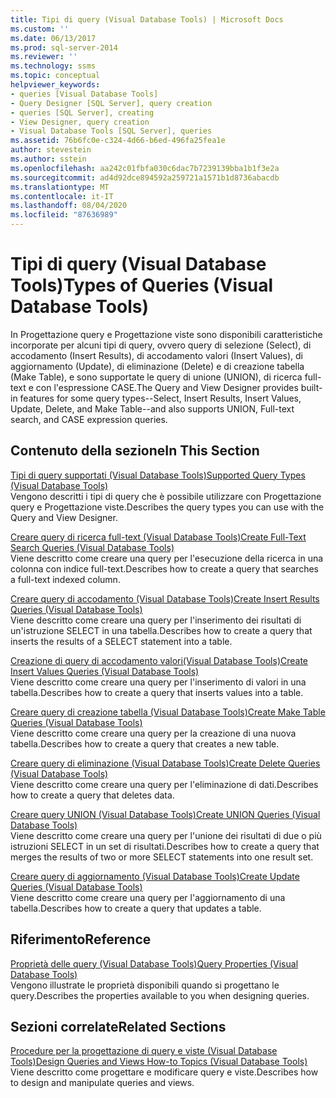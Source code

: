 ```yaml
---
title: Tipi di query (Visual Database Tools) | Microsoft Docs
ms.custom: ''
ms.date: 06/13/2017
ms.prod: sql-server-2014
ms.reviewer: ''
ms.technology: ssms
ms.topic: conceptual
helpviewer_keywords:
- queries [Visual Database Tools]
- Query Designer [SQL Server], query creation
- queries [SQL Server], creating
- View Designer, query creation
- Visual Database Tools [SQL Server], queries
ms.assetid: 76b6fc0e-c324-4d66-b6ed-496fa25fea1e
author: stevestein
ms.author: sstein
ms.openlocfilehash: aa242c01fbfa030c6dac7b7239139bba1b1f3e2a
ms.sourcegitcommit: ad4d92dce894592a259721a1571b1d8736abacdb
ms.translationtype: MT
ms.contentlocale: it-IT
ms.lasthandoff: 08/04/2020
ms.locfileid: "87636989"
---
```

# <a name="types-of-queries-visual-database-tools"></a><span data-ttu-id="827bf-102">Tipi di query (Visual Database Tools)</span><span class="sxs-lookup"><span data-stu-id="827bf-102">Types of Queries (Visual Database Tools)</span></span>
  <span data-ttu-id="827bf-103">In Progettazione query e Progettazione viste sono disponibili caratteristiche incorporate per alcuni tipi di query, ovvero query di selezione (Select), di accodamento (Insert Results), di accodamento valori (Insert Values), di aggiornamento (Update), di eliminazione (Delete) e di creazione tabella (Make Table), e sono supportate le query di unione (UNION), di ricerca full-text e con l'espressione CASE.</span><span class="sxs-lookup"><span data-stu-id="827bf-103">The Query and View Designer provides built-in features for some query types--Select, Insert Results, Insert Values, Update, Delete, and Make Table--and also supports UNION, Full-text search, and CASE expression queries.</span></span>  
  
## <a name="in-this-section"></a><span data-ttu-id="827bf-104">Contenuto della sezione</span><span class="sxs-lookup"><span data-stu-id="827bf-104">In This Section</span></span>  
 [<span data-ttu-id="827bf-105">Tipi di query supportati &#40;Visual Database Tools&#41;</span><span class="sxs-lookup"><span data-stu-id="827bf-105">Supported Query Types &#40;Visual Database Tools&#41;</span></span>](visual-database-tools.md)  
 <span data-ttu-id="827bf-106">Vengono descritti i tipi di query che è possibile utilizzare con Progettazione query e Progettazione viste.</span><span class="sxs-lookup"><span data-stu-id="827bf-106">Describes the query types you can use with the Query and View Designer.</span></span>  
  
 [<span data-ttu-id="827bf-107">Creare query di ricerca full-text &#40;Visual Database Tools&#41;</span><span class="sxs-lookup"><span data-stu-id="827bf-107">Create Full-Text Search Queries &#40;Visual Database Tools&#41;</span></span>](create-full-text-search-queries-visual-database-tools.md)  
 <span data-ttu-id="827bf-108">Viene descritto come creare una query per l'esecuzione della ricerca in una colonna con indice full-text.</span><span class="sxs-lookup"><span data-stu-id="827bf-108">Describes how to create a query that searches a full-text indexed column.</span></span>  
  
 [<span data-ttu-id="827bf-109">Creare query di accodamento &#40;Visual Database Tools&#41;</span><span class="sxs-lookup"><span data-stu-id="827bf-109">Create Insert Results Queries &#40;Visual Database Tools&#41;</span></span>](create-insert-results-queries-visual-database-tools.md)  
 <span data-ttu-id="827bf-110">Viene descritto come creare una query per l'inserimento dei risultati di un'istruzione SELECT in una tabella.</span><span class="sxs-lookup"><span data-stu-id="827bf-110">Describes how to create a query that inserts the results of a SELECT statement into a table.</span></span>  
  
 [<span data-ttu-id="827bf-111">Creazione di query di accodamento valori&#40;Visual Database Tools&#41;</span><span class="sxs-lookup"><span data-stu-id="827bf-111">Create Insert Values Queries &#40;Visual Database Tools&#41;</span></span>](create-insert-values-queries-visual-database-tools.md)  
 <span data-ttu-id="827bf-112">Viene descritto come creare una query per l'inserimento di valori in una tabella.</span><span class="sxs-lookup"><span data-stu-id="827bf-112">Describes how to create a query that inserts values into a table.</span></span>  
  
 [<span data-ttu-id="827bf-113">Creare query di creazione tabella &#40;Visual Database Tools&#41;</span><span class="sxs-lookup"><span data-stu-id="827bf-113">Create Make Table Queries &#40;Visual Database Tools&#41;</span></span>](create-make-table-queries-visual-database-tools.md)  
 <span data-ttu-id="827bf-114">Viene descritto come creare una query per la creazione di una nuova tabella.</span><span class="sxs-lookup"><span data-stu-id="827bf-114">Describes how to create a query that creates a new table.</span></span>  
  
 [<span data-ttu-id="827bf-115">Creare query di eliminazione &#40;Visual Database Tools&#41;</span><span class="sxs-lookup"><span data-stu-id="827bf-115">Create Delete Queries &#40;Visual Database Tools&#41;</span></span>](delete-queries-visual-database-tools.md)  
 <span data-ttu-id="827bf-116">Viene descritto come creare una query per l'eliminazione di dati.</span><span class="sxs-lookup"><span data-stu-id="827bf-116">Describes how to create a query that deletes data.</span></span>  
  
 [<span data-ttu-id="827bf-117">Creare query UNION &#40;Visual Database Tools&#41;</span><span class="sxs-lookup"><span data-stu-id="827bf-117">Create UNION Queries &#40;Visual Database Tools&#41;</span></span>](create-union-queries-visual-database-tools.md)  
 <span data-ttu-id="827bf-118">Viene descritto come creare una query per l'unione dei risultati di due o più istruzioni SELECT in un set di risultati.</span><span class="sxs-lookup"><span data-stu-id="827bf-118">Describes how to create a query that merges the results of two or more SELECT statements into one result set.</span></span>  
  
 [<span data-ttu-id="827bf-119">Creare query di aggiornamento &#40;Visual Database Tools&#41;</span><span class="sxs-lookup"><span data-stu-id="827bf-119">Create Update Queries &#40;Visual Database Tools&#41;</span></span>](create-update-queries-visual-database-tools.md)  
 <span data-ttu-id="827bf-120">Viene descritto come creare una query per l'aggiornamento di una tabella.</span><span class="sxs-lookup"><span data-stu-id="827bf-120">Describes how to create a query that updates a table.</span></span>  
  
## <a name="reference"></a><span data-ttu-id="827bf-121">Riferimento</span><span class="sxs-lookup"><span data-stu-id="827bf-121">Reference</span></span>  
 [<span data-ttu-id="827bf-122">Proprietà delle query &#40;Visual Database Tools&#41;</span><span class="sxs-lookup"><span data-stu-id="827bf-122">Query Properties &#40;Visual Database Tools&#41;</span></span>](query-properties-visual-database-tools.md)  
 <span data-ttu-id="827bf-123">Vengono illustrate le proprietà disponibili quando si progettano le query.</span><span class="sxs-lookup"><span data-stu-id="827bf-123">Describes the properties available to you when designing queries.</span></span>  
  
## <a name="related-sections"></a><span data-ttu-id="827bf-124">Sezioni correlate</span><span class="sxs-lookup"><span data-stu-id="827bf-124">Related Sections</span></span>  
 [<span data-ttu-id="827bf-125">Procedure per la progettazione di query e viste &#40;Visual Database Tools&#41;</span><span class="sxs-lookup"><span data-stu-id="827bf-125">Design Queries and Views How-to Topics &#40;Visual Database Tools&#41;</span></span>](design-queries-and-views-how-to-topics-visual-database-tools.md)  
 <span data-ttu-id="827bf-126">Viene descritto come progettare e modificare query e viste.</span><span class="sxs-lookup"><span data-stu-id="827bf-126">Describes how to design and manipulate queries and views.</span></span>  
  
  
